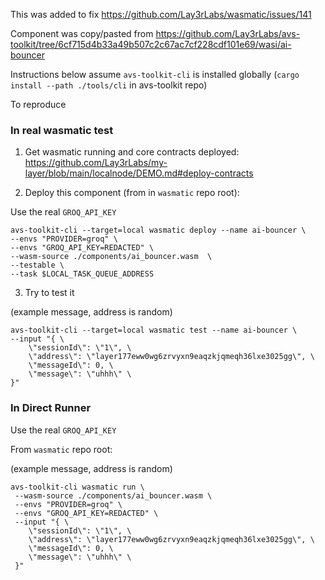This was added to fix https://github.com/Lay3rLabs/wasmatic/issues/141

Component was copy/pasted from https://github.com/Lay3rLabs/avs-toolkit/tree/6cf715d4b33a49b507c2c67ac7cf228cdf101e69/wasi/ai-bouncer

Instructions below assume `avs-toolkit-cli` is installed globally (`cargo install --path ./tools/cli` in avs-toolkit repo)

To reproduce

### In real wasmatic test

1. Get wasmatic running and core contracts deployed: https://github.com/Lay3rLabs/my-layer/blob/main/localnode/DEMO.md#deploy-contracts

2. Deploy this component (from in `wasmatic` repo root):

Use the real `GROQ_API_KEY`

```
avs-toolkit-cli --target=local wasmatic deploy --name ai-bouncer \
--envs "PROVIDER=groq" \
--envs "GROQ_API_KEY=REDACTED" \
--wasm-source ./components/ai_bouncer.wasm  \
--testable \
--task $LOCAL_TASK_QUEUE_ADDRESS
```

3. Try to test it

(example message, address is random)

```
avs-toolkit-cli --target=local wasmatic test --name ai-bouncer \
--input "{ \
	\"sessionId\": \"1\", \
	\"address\": \"layer177eww0wg6zrvyxn9eaqzkjqmeqh36lxe3025gg\", \
	\"messageId\": 0, \
	\"message\": \"uhhh\" \
}" 
```

### In Direct Runner

Use the real `GROQ_API_KEY`

From `wasmatic` repo root:

(example message, address is random)

```
avs-toolkit-cli wasmatic run \
 --wasm-source ./components/ai_bouncer.wasm \
 --envs "PROVIDER=groq" \
 --envs "GROQ_API_KEY=REDACTED" \
 --input "{ \
	\"sessionId\": \"1\", \
	\"address\": \"layer177eww0wg6zrvyxn9eaqzkjqmeqh36lxe3025gg\", \
	\"messageId\": 0, \
	\"message\": \"uhhh\" \
 }"
 ```
